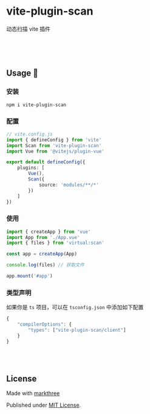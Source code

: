 # vite-plugin-scan

动态扫描 vite 插件

<br />

<br />
<br />

## Usage 🦕


### 安装

```shell
npm i vite-plugin-scan
```

### 配置

```ts
// vite.config.js
import { defineConfig } from 'vite'
import Scan from 'vite-plugin-scan'
import Vue from '@vitejs/plugin-vue'

export default defineConfig({
	plugins: [
		Vue(),
		Scan({
			source: 'modules/**/*'
		})
	]
})
```

### 使用

```ts
import { createApp } from 'vue'
import App from './App.vue'
import { files } from 'virtual:scan'

const app = createApp(App)

console.log(files) // 获取文件

app.mount('#app')
```

### 类型声明

如果你是 `ts` 项目，可以在 `tsconfig.json` 中添加如下配置

```ts
{
    "compilerOptions": {
        "types": ["vite-plugin-scan/client"]
    }
}
```

<br />
<br />

## License

Made with [markthree](https://github.com/markthree)

Published under [MIT License](./LICENSE).

<br />